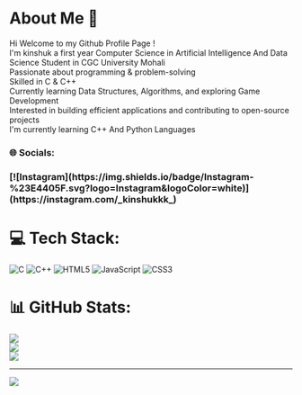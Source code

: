 #  About Me 🪽
Hi Welcome to my Github Profile Page !      
I'm kinshuk a first year Computer Science in Artificial Intelligence And Data Science Student in CGC University Mohali<br>
Passionate about programming & problem-solving<br>
Skilled in C & C++<br>
Currently learning Data Structures, Algorithms, and exploring Game Development<br>
Interested in building efficient applications and contributing to open-source projects<br>
I'm currently learning C++ And Python Languages<br>


<h3>🌐 Socials:<h3/>
[![Instagram](https://img.shields.io/badge/Instagram-%23E4405F.svg?logo=Instagram&logoColor=white)](https://instagram.com/_kinshukkk_) 

# 💻 Tech Stack:
![C](https://img.shields.io/badge/c-%2300599C.svg?style=for-the-badge&logo=c&logoColor=white) ![C++](https://img.shields.io/badge/c++-%2300599C.svg?style=for-the-badge&logo=c%2B%2B&logoColor=white) ![HTML5](https://img.shields.io/badge/html5-%23E34F26.svg?style=for-the-badge&logo=html5&logoColor=white) ![JavaScript](https://img.shields.io/badge/javascript-%23323330.svg?style=for-the-badge&logo=javascript&logoColor=%23F7DF1E) ![CSS3](https://img.shields.io/badge/css3-%231572B6.svg?style=for-the-badge&logo=css3&logoColor=white)
# 📊 GitHub Stats:
![](https://github-readme-stats.vercel.app/api?username=xkinshukx&theme=dark&hide_border=false&include_all_commits=false&count_private=false)<br/>
![](https://nirzak-streak-stats.vercel.app/?user=xkinshukx&theme=dark&hide_border=false)<br/>
![](https://github-readme-stats.vercel.app/api/top-langs/?username=xkinshukx&theme=dark&hide_border=false&include_all_commits=false&count_private=false&layout=compact)

---
[![](https://visitcount.itsvg.in/api?id=xkinshukx&icon=0&color=0)](https://visitcount.itsvg.in)

<!-- Proudly created with GPRM ( https://gprm.itsvg.in ) -->
